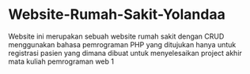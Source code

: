 # Website-Rumah-Sakit-Yolandaa
Website ini merupakan sebuah website rumah sakit dengan CRUD menggunakan bahasa pemrograman PHP yang ditujukan hanya untuk registrasi pasien yang dimana dibuat untuk menyelesaikan project akhir mata kuliah pemrograman web 1

